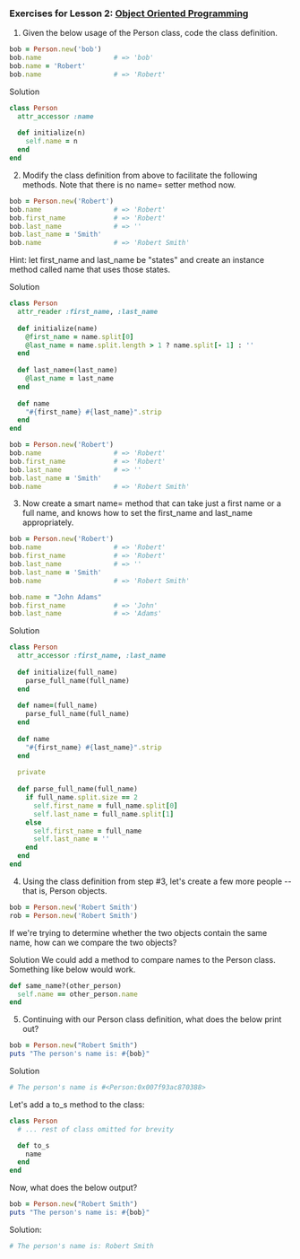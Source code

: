 ### Exercises for Lesson 2: [Object Oriented Programming](https://launchschool.com/lessons/dfff5f6b/assignments/209fc900)

1) Given the below usage of the Person class, code the class definition.

```ruby
bob = Person.new('bob')
bob.name                  # => 'bob'
bob.name = 'Robert'
bob.name                  # => 'Robert'
```

Solution
```ruby
class Person
  attr_accessor :name
  
  def initialize(n)
    self.name = n
  end  
end
```

2)  Modify the class definition from above to facilitate the following methods. Note that there is no name= setter method now.

```ruby
bob = Person.new('Robert')
bob.name                  # => 'Robert'
bob.first_name            # => 'Robert'
bob.last_name             # => ''
bob.last_name = 'Smith'
bob.name                  # => 'Robert Smith'
```
Hint: let first_name and last_name be "states" and create an instance method called name that uses those states.          

Solution
```ruby
class Person
  attr_reader :first_name, :last_name
  
  def initialize(name)
    @first_name = name.split[0]
    @last_name = name.split.length > 1 ? name.split[- 1] : ''
  end
  
  def last_name=(last_name)
    @last_name = last_name
  end
  
  def name
    "#{first_name} #{last_name}".strip
  end
end

bob = Person.new('Robert')
bob.name                  # => 'Robert'
bob.first_name            # => 'Robert'
bob.last_name             # => ''
bob.last_name = 'Smith'
bob.name                  # => 'Robert Smith'
```

3) Now create a smart name= method that can take just a first name or a full name, and knows how to set the first_name and last_name appropriately.

```ruby
bob = Person.new('Robert')
bob.name                  # => 'Robert'
bob.first_name            # => 'Robert'
bob.last_name             # => ''
bob.last_name = 'Smith'
bob.name                  # => 'Robert Smith'

bob.name = "John Adams"
bob.first_name            # => 'John'
bob.last_name             # => 'Adams'        
```

Solution
```ruby
class Person
  attr_accessor :first_name, :last_name
  
  def initialize(full_name)
    parse_full_name(full_name) 
  end
  
  def name=(full_name)
    parse_full_name(full_name)  
  end
  
  def name
    "#{first_name} #{last_name}".strip
  end
  
  private
  
  def parse_full_name(full_name)
    if full_name.split.size == 2
      self.first_name = full_name.split[0]
      self.last_name = full_name.split[1]
    else
      self.first_name = full_name
      self.last_name = ''
    end 
  end
end
```

4) Using the class definition from step #3, let's create a few more people -- that is, Person objects.

```ruby
bob = Person.new('Robert Smith')
rob = Person.new('Robert Smith')
```

If we're trying to determine whether the two objects contain the same name, how can we compare the two objects?          

Solution
We could add a method to compare names to the Person class.  Something like below would work.
```ruby
def same_name?(other_person)
  self.name == other_person.name
end
```

5) Continuing with our Person class definition, what does the below print out?
```ruby
bob = Person.new("Robert Smith")
puts "The person's name is: #{bob}"          
```

Solution
```ruby
# The person's name is #<Person:0x007f93ac870388>
```

Let's add a to_s method to the class:
```ruby
class Person
  # ... rest of class omitted for brevity

  def to_s
    name
  end
end
```
Now, what does the below output?
```ruby
bob = Person.new("Robert Smith")
puts "The person's name is: #{bob}"
```

Solution: 
```ruby
# The person's name is: Robert Smith
```




